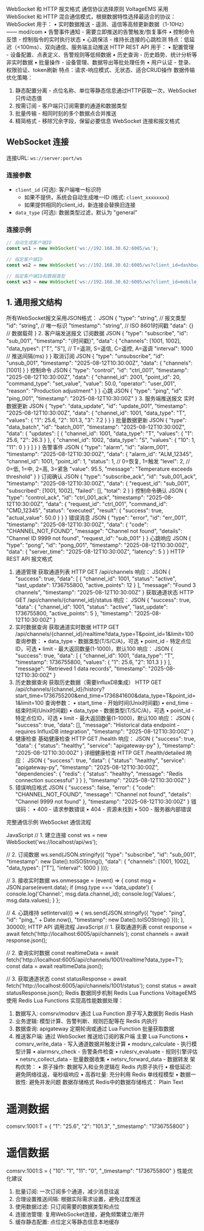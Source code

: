 WebSocket 和 HTTP 报文格式
通信协议选择原则
VoltageEMS 采用 WebSocket 和 HTTP 混合通信模式，根据数据特性选择最适合的协议：
WebSocket 用于：
•	实时数据推送 - 遥测、遥信等高频更新数据（1-10Hz）—— mod/com
•	告警事件通知 - 需要立即推送的告警触发/恢复事件
•	控制命令反馈 - 控制指令的实时执行状态
•	心跳保活 - 维持长连接的心跳检测
特点：低延迟（<100ms）、双向通信、服务端主动推送
HTTP REST API 用于：
•	配置管理 - 设备配置、点表定义、告警规则等低频数据
•	历史查询 - 历史趋势、统计分析等非实时数据
•	批量操作 - 设备管理、数据导出等批处理任务
•	用户认证 - 登录、权限验证、token刷新
特点：请求-响应模式、无状态、适合CRUD操作
数据传输优化策略：
1.	静态配置分离 - 点位名称、单位等静态信息通过HTTP获取一次，WebSocket只传动态值
2.	按需订阅 - 客户端只订阅需要的通道和数据类型
3.	批量传输 - 相同时刻的多个数据点合并推送
4.	精简格式 - 移除冗余字段，保留必要信息
WebSocket 连接和报文格式

## WebSocket 连接
连接URL: `ws://server:port/ws`

### 连接参数
- `client_id` (可选): 客户端唯一标识符
  - 如果不提供，系统会自动生成唯一ID (格式: `client_xxxxxxxx`)
  - 如果提供相同的client_id，新连接会替换旧连接
- `data_type` (可选): 数据类型过滤，默认为 "general"

### 连接示例
```javascript
// 自动生成客户端ID
const ws1 = new WebSocket('ws://192.168.30.62:6005/ws');

// 指定客户端ID
const ws2 = new WebSocket('ws://192.168.30.62:6005/ws?client_id=dashboard_001');

// 指定客户端ID和数据类型
const ws3 = new WebSocket('ws://192.168.30.62:6005/ws?client_id=mobile_app&data_type=realtime');
```

## 1. 通用报文结构
所有WebSocket报文采用JSON格式：
JSON
{
  "type": "string",      // 报文类型
  "id": "string",        // 唯一标识
  "timestamp": "string", // ISO 8601时间戳
  "data": {}             // 数据载荷
}
2. 客户端发送报文
订阅数据
JSON
{
  "type": "subscribe",
  "id": "sub_001",
  "timestamp": "{时间戳}",
  "data": {
    "channels": [1001, 1002],
    "data_types": ["T", "S"],  // T=遥测, S=遥信, C=遥控, A=遥调
    "interval": 1000           // 推送间隔(ms)
  }
}
取消订阅
JSON
{
  "type": "unsubscribe",
  "id": "unsub_001",
  "timestamp": "2025-08-12T10:30:00Z",
  "data": {
    "channels": [1001]
  }
}
控制命令
JSON
{
  "type": "control",
  "id": "ctrl_001",
  "timestamp": "2025-08-12T10:30:00Z",
  "data": {
    "channel_id": 2001,
    "point_id": 20,
    "command_type": "set_value",
    "value": 50.0,
    "operator": "user_001",
    "reason": "Production adjustment"
  }
}
心跳
JSON
{
  "type": "ping",
  "id": "ping_001",
  "timestamp": "2025-08-12T10:30:00Z"
}
3. 服务端推送报文
实时数据更新
JSON
{
  "type": "data_update",
  "id": "update_001",
  "timestamp": "2025-08-12T10:30:00Z",
  "data": {
    "channel_id": 1001,
    "data_type": "T",
    "values": {
      "1": 25.6,
      "2": 101.3,
      "3": 7.2
    }
  }
}
批量数据更新
JSON
{
  "type": "data_batch",
  "id": "batch_001",
  "timestamp": "2025-08-12T10:30:00Z",
  "data": {
    "updates": [
      {
        "channel_id": 1001,
        "data_type": "T",
        "values": {
          "1": 25.6,
          "2": 26.3
        }
      },
      {
        "channel_id": 1002,
        "data_type": "S",
        "values": {
          "10": 1,
          "11": 0
        }
      }
    ]
  }
}
告警事件
JSON
{
  "type": "alarm",
  "id": "alarm_001",
  "timestamp": "2025-08-12T10:30:00Z",
  "data": {
    "alarm_id": "ALM_12345",
    "channel_id": 1001,
    "point_id": 1,
    "status": 1,    // 0=恢复, 1=触发
    "level": 2,     // 0=低, 1=中, 2=高, 3=紧急
    "value": 95.5,
    "message": "Temperature exceeds threshold"
  }
}
订阅确认
JSON
{
  "type": "subscribe_ack",
  "id": "sub_001_ack",
  "timestamp": "2025-08-12T10:30:00Z",
  "data": {
    "request_id": "sub_001",
    "subscribed": [1001, 1002],
    "failed": [],
    "total": 2
  }
}
控制命令确认
JSON
{
  "type": "control_ack",
  "id": "ctrl_001_ack",
  "timestamp": "2025-08-12T10:30:00Z",
  "data": {
    "request_id": "ctrl_001",
    "command_id": "CMD_12345",
    "status": "executed",
    "result": {
      "success": true,
      "actual_value": 50.0
    }
  }
}
错误消息
JSON
{
  "type": "error",
  "id": "err_001",
  "timestamp": "2025-08-12T10:30:00Z",
  "data": {
    "code": "CHANNEL_NOT_FOUND",
    "message": "Channel not found",
    "details": "Channel ID 9999 not found",
    "request_id": "sub_001"
  }
}
心跳响应
JSON
{
  "type": "pong",
  "id": "pong_001",
  "timestamp": "2025-08-12T10:30:00Z",
  "data": {
    "server_time": "2025-08-12T10:30:00Z",
    "latency": 5
  }
}
HTTP REST API 报文格式
1. 通道管理
获取通道列表
HTTP
GET /api/channels
响应：
JSON
{
  "success": true,
  "data": [
    {
      "channel_id": 1001,
      "status": "active",
      "last_update": 1736755800,
      "active_points": 12
    }
  ],
  "message": "Found 3 channels",
  "timestamp": "2025-08-12T10:30:00Z"
}
获取通道状态
HTTP
GET /api/channels/{channel_id}/status
响应：
JSON
{
  "success": true,
  "data": {
    "channel_id": 1001,
    "status": "active",
    "last_update": 1736755800,
    "active_points": 5
  },
  "timestamp": "2025-08-12T10:30:00Z"
}
2. 实时数据查询
获取通道实时数据
HTTP
GET /api/channels/{channel_id}/realtime?data_type=T&point_id=1&limit=100
查询参数：
•	data_type - 数据类型(T/S/C/A)，可选
•	point_id - 特定点位ID，可选
•	limit - 最大返回数量(1-1000)，默认100
响应：
JSON
{
  "success": true,
  "data": [
    {
      "channel_id": 1001,
      "data_type": "T",
      "timestamp": 1736755800,
      "values": {
        "1": 25.6,
        "2": 101.3
      }
    }
  ],
  "message": "Retrieved 1 data records",
  "timestamp": "2025-08-12T10:30:00Z"
}
3. 历史数据查询
获取历史数据（需要InfluxDB集成）
HTTP
GET /api/channels/{channel_id}/history?start_time=1736755200&end_time=1736841600&data_type=T&point_id=1&limit=100
查询参数：
•	start_time - 开始时间(Unix时间戳)
•	end_time - 结束时间(Unix时间戳)
•	data_type - 数据类型(T/S/C/A)，可选
•	point_id - 特定点位ID，可选
•	limit - 最大返回数量(1-1000)，默认100
响应：
JSON
{
  "success": true,
  "data": [],
  "message": "Historical data endpoint - requires InfluxDB integration",
  "timestamp": "2025-08-12T10:30:00Z"
}
4. 健康检查
基础健康检查
HTTP
GET /health
响应：
JSON
{
  "success": true,
  "data": {
    "status": "healthy",
    "service": "apigateway-py"
  },
  "timestamp": "2025-08-12T10:30:00Z"
}
详细健康检查
HTTP
GET /health/detailed
响应：
JSON
{
  "success": true,
  "data": {
    "status": "healthy",
    "service": "apigateway-py",
    "timestamp": "2025-08-12T10:30:00Z",
    "dependencies": {
      "redis": {
        "status": "healthy",
        "message": "Redis connection successful"
      }
    }
  },
  "timestamp": "2025-08-12T10:30:00Z"
}
5. 错误响应格式
JSON
{
  "success": false,
  "error": {
    "code": "CHANNEL_NOT_FOUND",
    "message": "Channel not found",
    "details": "Channel 9999 not found"
  },
  "timestamp": "2025-08-12T10:30:00Z"
}
错误码：
•	400 - 请求参数错误
•	404 - 资源未找到
•	500 - 服务器内部错误

完整通信示例
WebSocket 通信流程

JavaScript
// 1. 建立连接
const ws = new WebSocket('ws://localhost/api/ws');

// 2. 订阅数据
ws.send(JSON.stringify({
  "type": "subscribe",
  "id": "sub_001",
  "timestamp": new Date().toISOString(),
  "data": {
    "channels": [1001, 1002],
    "data_types": ["T"],
    "interval": 1000
  }
}));

// 3. 接收实时数据
ws.onmessage = (event) => {
  const msg = JSON.parse(event.data);
  if (msg.type === 'data_update') {
    console.log('Channel:', msg.data.channel_id);
    console.log('Values:', msg.data.values);
  }
};

// 4. 心跳维持
setInterval(() => {
  ws.send(JSON.stringify({
    "type": "ping",
    "id": "ping_" + Date.now(),
    "timestamp": new Date().toISOString()
  }));
}, 30000);
HTTP API 调用流程
JavaScript
// 1. 获取通道列表
const response = await fetch('http://localhost:6005/api/channels');
const channels = await response.json();

// 2. 查询实时数据
const realtimeData = await fetch('http://localhost:6005/api/channels/1001/realtime?data_type=T');
const data = await realtimeData.json();

// 3. 获取通道状态
const statusResponse = await fetch('http://localhost:6005/api/channels/1001/status');
const status = await statusResponse.json();
Redis 数据同步机制
Redis Lua Functions
VoltageEMS 使用 Redis Lua Functions 实现高性能数据处理：
1.	数据写入: comsrv/modsrv 通过 Lua Function 原子写入数据到 Redis Hash
2.	业务逻辑: 模型计算、告警判断、规则匹配等在 Redis 内执行
3.	数据查询: apigateway 定期轮询或通过 Lua Function 批量获取数据
4.	推送客户端: 通过 WebSocket 推送给订阅的客户端
主要 Lua Functions
•	comsrv_write_data - 写入通道数据并触发计算
•	modsrv_calculate - 执行模型计算
•	alarmsrv_check - 告警条件检查
•	rulesrv_evaluate - 规则引擎评估
•	netsrv_collect_data - 批量数据收集
•	netsrv_forward_data - 数据转发
架构优势：
•	原子操作: 数据写入和业务逻辑在 Redis 内原子执行
•	极低延迟: 避免网络往返，毫秒级响应
•	高吞吐量: 充分利用 Redis 单线程模型
•	数据一致性: 避免并发问题
数据存储格式
Redis中的数据存储格式：
Plain Text
# 遥测数据
comsrv:1001:T = {
  "1": "25.6",
  "2": "101.3",
  "_timestamp": "1736755800"
}

# 遥信数据
comsrv:1001:S = {
  "10": "1",
  "11": "0",
  "_timestamp": "1736755800"
}
性能优化建议
1.	批量订阅: 一次订阅多个通道，减少消息往返
2.	合理设置推送间隔: 根据实际需求设置，避免过度推送
3.	使用数据过滤: 只订阅需要的数据类型和点位
4.	连接池管理: 复用WebSocket连接，避免频繁建立/断开
5.	缓存静态配置: 点位定义等静态信息本地缓存
